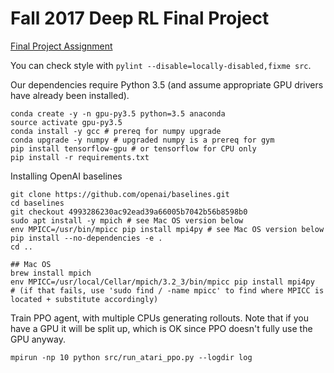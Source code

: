 # Fall 2017 Deep RL Final Project

[Final Project Assignment](https://d1b10bmlvqabco.cloudfront.net/attach/j6l2zpz570w7jq/iy4vn27h37x7h4/j711skxb7k4n/final_project.pdf)

You can check style with `pylint --disable=locally-disabled,fixme src`.

Our dependencies require Python 3.5 (and assume appropriate GPU drivers have already been installed).

    conda create -y -n gpu-py3.5 python=3.5 anaconda
    source activate gpu-py3.5
    conda install -y gcc # prereq for numpy upgrade
    conda upgrade -y numpy # upgraded numpy is a prereq for gym
    pip install tensorflow-gpu # or tensorflow for CPU only
    pip install -r requirements.txt

Installing OpenAI baselines

    git clone https://github.com/openai/baselines.git
    cd baselines
    git checkout 4993286230ac92ead39a66005b7042b56b8598b0
    sudo apt install -y mpich # see Mac OS version below
    env MPICC=/usr/bin/mpicc pip install mpi4py # see Mac OS version below
    pip install --no-dependencies -e .
    cd ..

    ## Mac OS
    brew install mpich
    env MPICC=/usr/local/Cellar/mpich/3.2_3/bin/mpicc pip install mpi4py
    # (if that fails, use 'sudo find / -name mpicc' to find where MPICC is located + substitute accordingly)

Train PPO agent, with multiple CPUs generating rollouts. Note that if you have a
GPU it will be split up, which is OK since PPO doesn't fully use the GPU anyway.

    mpirun -np 10 python src/run_atari_ppo.py --logdir log
